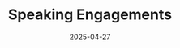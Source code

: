 ---
build:
  list: never
  publishResources: false
  render: always
title: "Speaking Engagements"
date: 2025-04-27
draft: false
---